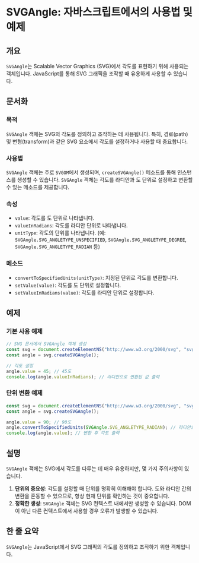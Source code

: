 <!--
Meta Description: # SVGAngle: 자바스크립트에서의 사용법 및 예제 ## 개요 `SVGAngle`는 Scalable Vector Graphics (SVG)에서 각도를 표현하기 위해 사용되는 객체입니다. JavaScript를 통해 SVG 그래픽을 조작할 때 유용하게 사용할 수 있습니...
Meta Keywords: svg, svgangle, 각도를, angle, 단위로
-->

# SVGAngle: 자바스크립트에서의 사용법 및 예제

## 개요
`SVGAngle`는 Scalable Vector Graphics (SVG)에서 각도를 표현하기 위해 사용되는 객체입니다. JavaScript를 통해 SVG 그래픽을 조작할 때 유용하게 사용할 수 있습니다.

## 문서화

### 목적
`SVGAngle` 객체는 SVG의 각도를 정의하고 조작하는 데 사용됩니다. 특히, 경로(path) 및 변형(transform)과 같은 SVG 요소에서 각도를 설정하거나 사용할 때 중요합니다.

### 사용법
`SVGAngle` 객체는 주로 `SVGOM`에서 생성되며, `createSVGAngle()` 메소드를 통해 인스턴스를 생성할 수 있습니다. `SVGAngle` 객체는 각도를 라디안과 도 단위로 설정하고 변환할 수 있는 메소드를 제공합니다.

### 속성
- `value`: 각도를 도 단위로 나타냅니다.
- `valueInRadians`: 각도를 라디안 단위로 나타냅니다.
- `unitType`: 각도의 단위를 나타냅니다. (예: `SVGAngle.SVG_ANGLETYPE_UNSPECIFIED`, `SVGAngle.SVG_ANGLETYPE_DEGREE`, `SVGAngle.SVG_ANGLETYPE_RADIAN` 등)

### 메소드
- `convertToSpecifiedUnits(unitType)`: 지정된 단위로 각도를 변환합니다.
- `setValue(value)`: 각도를 도 단위로 설정합니다.
- `setValueInRadians(value)`: 각도를 라디안 단위로 설정합니다.

## 예제

### 기본 사용 예제
```javascript
// SVG 문서에서 SVGAngle 객체 생성
const svg = document.createElementNS("http://www.w3.org/2000/svg", "svg");
const angle = svg.createSVGAngle();

// 각도 설정
angle.value = 45; // 45도
console.log(angle.valueInRadians); // 라디안으로 변환된 값 출력
```

### 단위 변환 예제
```javascript
const svg = document.createElementNS("http://www.w3.org/2000/svg", "svg");
const angle = svg.createSVGAngle();

angle.value = 90; // 90도
angle.convertToSpecifiedUnits(SVGAngle.SVG_ANGLETYPE_RADIAN); // 라디안으로 변환
console.log(angle.value); // 변환 후 각도 출력
```

## 설명
`SVGAngle` 객체는 SVG에서 각도를 다루는 데 매우 유용하지만, 몇 가지 주의사항이 있습니다. 

1. **단위의 중요성**: 각도를 설정할 때 단위를 명확히 이해해야 합니다. 도와 라디안 간의 변환을 혼동할 수 있으므로, 항상 현재 단위를 확인하는 것이 중요합니다.
2. **정확한 생성**: `SVGAngle` 객체는 SVG 컨텍스트 내에서만 생성할 수 있습니다. DOM이 아닌 다른 컨텍스트에서 사용할 경우 오류가 발생할 수 있습니다.

## 한 줄 요약
`SVGAngle`는 JavaScript에서 SVG 그래픽의 각도를 정의하고 조작하기 위한 객체입니다.